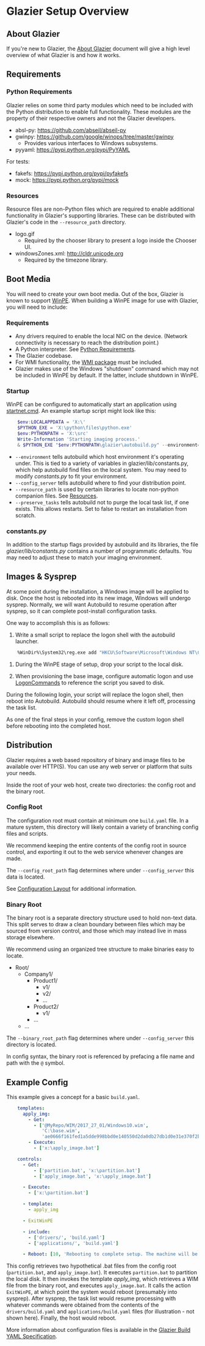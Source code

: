 # Glazier Setup Overview

## About Glazier

If you're new to Glazier, the [About Glazier](about.md) document will give a
high level overview of what Glazier is and how it works.

## Requirements

### Python Requirements

Glazier relies on some third party modules which need to be included with the
Python distribution to enable full functionality. These modules are the property
of their respective owners and not the Glazier developers.

*   absl-py: https://github.com/abseil/abseil-py
*   gwinpy: https://github.com/google/winops/tree/master/gwinpy
    *   Provides various interfaces to Windows subsystems.
*   pyyaml: https://pypi.python.org/pypi/PyYAML

For tests:

*   fakefs: https://pypi.python.org/pypi/pyfakefs
*   mock: https://pypi.python.org/pypi/mock

### Resources

Resource files are non-Python files which are required to enable additional
functionality in Glazier's supporting libraries. These can be distributed with
Glazier's code in the `--resource_path` directory.

*   logo.gif
    *   Required by the chooser library to present a logo inside the Chooser UI.
*   windowsZones.xml: http://cldr.unicode.org
    *   Required by the timezone library.

## Boot Media

You will need to create your own boot media. Out of the box, Glazier is known to
support
[WinPE](https://msdn.microsoft.com/en-us/windows/hardware/commercialize/manufacture/desktop/winpe-intro).
When building a WinPE image for use with Glazier, you will need to include:

### Requirements

*   Any drivers required to enable the local NIC on the device. (Network
    connectivity is necessary to reach the distribution point.)
*   A Python interpreter. See [Python Requirements](#python-requirements).
*   The Glazier codebase.
*   For WMI functionality, the
    [WMI package](https://docs.microsoft.com/en-us/windows-hardware/manufacture/desktop/winpe-add-packages--optional-components-reference)
    must be included.
*   Glazier makes use of the Windows "shutdown" command which may not be
    included in WinPE by default. If the latter, include shutdown in WinPE.

### Startup

WinPE can be configured to automatically start an application using
[startnet.cmd](https://msdn.microsoft.com/en-us/windows/hardware/commercialize/manufacture/desktop/wpeinit-and-startnetcmd-using-winpe-startup-scripts).
An example startup script might look like this:

```powershell
    $env:LOCALAPPDATA = 'X:\'
    $PYTHON_EXE = 'X:\python\files\python.exe'
    $env:PYTHONPATH = 'X:\src'
    Write-Information 'Starting imaging process.'
    & $PYTHON_EXE "$env:PYTHONPATH\glazier\autobuild.py" --environment=WinPE --config_server=https://glazier.example.com --resource_path=X:\\resources --preserve_tasks=true
```

*   `--environment` tells autobuild which host environment it's operating under.
    This is tied to a variety of variables in glazier/lib/constants.py, which help
    autobuild find files on the local system. You may need to modify
    _constants.py_ to fit your environment.
*   `--config_server` tells autobuild where to find your distribution point.
*   `--resource_path` is used by certain libraries to locate non-python
    companion files. See [Resources](#resources).
*   `--preserve_tasks` tells autobuild not to purge the local task list, if one
    exists. This allows restarts. Set to false to restart an installation from
    scratch.

### constants.py

In addition to the startup flags provided by autobuild and its libraries, the
file _glazier/lib/constants.py_ contains a number of programmatic defaults. You may need
to adjust these to match your imaging environment.

## Images & Sysprep

At some point during the installation, a Windows image will be applied to disk.
Once the host is rebooted into its new image, Windows will undergo sysprep.
Normally, we will want Autobuild to resume operation after sysprep, so it can
complete post-install configuration tasks.

One way to accomplish this is as follows:

1.  Write a small script to replace the logon shell with the autobuild launcher.

```bash
    %WinDir%\System32\reg.exe add "HKCU\Software\Microsoft\Windows NT\CurrentVersion\Winlogon" /v Shell /t REG_SZ /d "PowerShell.exe -NoProfile -WindowStyle Maximized -NoExit -File C:\Glazier\autobuild.ps1"
```

1.  During the WinPE stage of setup, drop your script to the local disk.

1.  When provisioning the base image, configure automatic logon and use
    [LogonCommands](https://msdn.microsoft.com/en-us/windows/hardware/commercialize/customize/desktop/unattend/microsoft-windows-shell-setup-logoncommands)
    to reference the script you saved to disk.

During the following login, your script will replace the logon shell, then
reboot into Autobuild. Autobuild should resume where it left off, processing the
task list.

As one of the final steps in your config, remove the custom logon shell before
rebooting into the completed host.

## Distribution

Glazier requires a web based repository of binary and image files to be
available over HTTP(S). You can use any web server or platform that suits your
needs.

Inside the root of your web host, create two directories: the config root and
the binary root.

### Config Root

The configuration root must contain at minimum one `build.yaml` file. In a
mature system, this directory will likely contain a variety of branching config
files and scripts.

We recommend keeping the entire contents of the config root in source control,
and exporting it out to the web service whenever changes are made.

The `--config_root_path` flag determines where under `--config_server` this data
is located.

See [Configuration Layout](config_layout.md) for additional information.

### Binary Root

The binary root is a separate directory structure used to hold non-text data.
This split serves to draw a clean boundary between files which may be sourced
from version control, and those which may instead live in mass storage
elsewhere.

We recommend using an organized tree structure to make binaries easy to locate.

*   Root/
    *   Company1/
        *   Product1/
            *   v1/
            *   v2/
            *   ...
        *   Product2/
            *   v1/
        *   ...
    *   ...

The `--binary_root_path` flag determines where under `--config_server` this
directory is located.

In config syntax, the binary root is referenced by prefacing a file name and
path with the `@` symbol.

## Example Config

This example gives a concept for a basic `build.yaml`.

```yaml
    templates:
      apply_img:
        - Get:
          - ['@MyRepo/WIM/2017_27_01/Windows10.wim',
             'C:\base.wim',
             'ae0666f161fed1a5dde998bbd0e140550d2da0db27db1d0e31e370f2bd366a57']
        - Execute:
          - ['x:\apply_image.bat']

    controls:
      - Get:
          - ['partition.bat', 'x:\partition.bat']
          - ['apply_image.bat', 'x:\apply_image.bat']

      - Execute:
        - ['x:\partition.bat']

      - template:
        - apply_img

      - ExitWinPE

      - include:
        - ['drivers/', 'build.yaml']
        - ['applications/', 'build.yaml']

      - Reboot: [10, 'Rebooting to complete setup. The machine will be ready to use.']
```

This config retrieves two hypothetical .bat files from the config root
(`partition.bat`, and `apply_image.bat`). It executes `partition.bat` to
partition the local disk. It then invokes the template *apply_img*, which
retrieves a WIM file from the binary root, and executes `apply_image.bat`. It
calls the action `ExitWinPE`, at which point the system would reboot (presumably
into sysprep). After sysprep, the task list would resume processing with
whatever commands were obtained from the contents of the `drivers/build.yaml`
and `applications/build.yaml` files (for illustration - not shown here).
Finally, the host would reboot.

More information about configuration files is available in the
[Glazier Build YAML Specification](../yaml).
